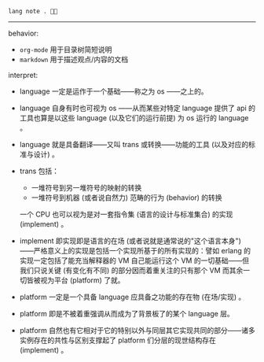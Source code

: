
~~~ factor
lang note . 🥱🚰
~~~

----

behavior: 

- `org-mode` 用于目录树简短说明
- `markdown` 用于描述观点/内容的文档

interpret:

- language 一定是运作于一个基础——称之为 os ——之上的。
- language 自身有时也可视为 os ——从而某些对特定 language 提供了 api 的工具也算是以这些 language (以及它们的运行前提) 为 os 运行的 language 。
- language 就是具备翻译——又叫 trans 或转换——功能的工具 (以及对应的标准与设计) 。

- trans 包括：
  
  - 一堆符号到另一堆符号的映射的转换
  - 一堆符号到机器 (或者说自然力) 范畴的行为 (behavior) 的转换
  
  一个 CPU 也可以视为是对一套指令集 (语言的设计与标准集合) 的实现 (implement) 。
  
- implement 即实现即是语言的在场 (或者说就是通常说的"这个语言本身") ——严格意义上的实现是包括一个实现所基于的所有实现的：譬如 erlang 的实现一定包括了能充当解释器的 VM 自己能运行这个 VM 的一切基础——但我们只说关键 (有变化有不同) 的部分因而着重关注的只有那个 VM 而其余一切皆被视为平台 (platform) 了就。
- platform 一定是一个具备 language 应具备之功能的存在物 (在场/实现) 。
- platform 即是不被着重强调从而成为了背景板了的某个 language 层。
- platform 自然也有它相对于它的特别以外与同层其它实现共同的部分——诸多实例存在的共性与区别支撑起了 platform 们分层的现世结构存在 (implement) 。




